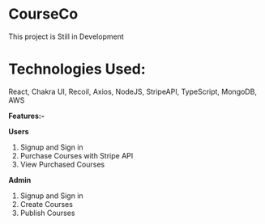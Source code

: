 # CourseCo

This project is Still in Development

 # Technologies Used:

React,
Chakra UI,
Recoil,
Axios,
NodeJS,
StripeAPI,
TypeScript,
MongoDB,
AWS

**Features:-**

**Users**

1. Signup and Sign in
2. Purchase Courses with Stripe API
3. View Purchased Courses

**Admin**

1. Signup and Sign in
2. Create Courses
3. Publish Courses
